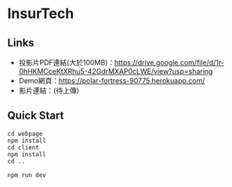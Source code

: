 # InsurTech
## Links
* 投影片PDF連結(大於100MB)：https://drive.google.com/file/d/1r-0hHKMCceKtXRhu5-42GdrMXAP0cLWE/view?usp=sharing
* Demo網頁：https://polar-fortress-90775.herokuapp.com/
* 影片連結：(待上傳)
## Quick Start
```shell
cd webpage
npm install
cd client
npm install
cd ..

npm run dev
```
